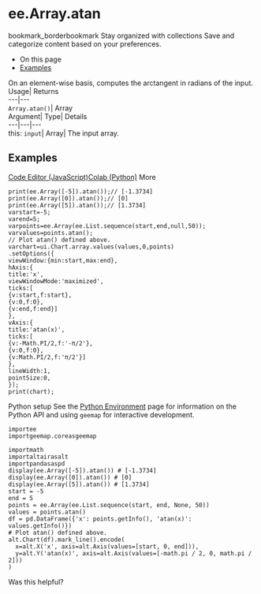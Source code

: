 
#  ee.Array.atan
bookmark_borderbookmark Stay organized with collections  Save and categorize content based on your preferences.
  * On this page
  * [Examples](https://developers.google.com/earth-engine/apidocs/ee-array-atan#examples)


On an element-wise basis, computes the arctangent in radians of the input. 
Usage| Returns  
---|---  
`Array.atan()`| Array  
Argument| Type| Details  
---|---|---  
this: `input`| Array| The input array.  
## Examples
[Code Editor (JavaScript)](https://developers.google.com/earth-engine/apidocs/ee-array-atan#code-editor-javascript-sample)[Colab (Python)](https://developers.google.com/earth-engine/apidocs/ee-array-atan#colab-python-sample) More
```
print(ee.Array([-5]).atan());// [-1.3734]
print(ee.Array([0]).atan());// [0]
print(ee.Array([5]).atan());// [1.3734]
varstart=-5;
varend=5;
varpoints=ee.Array(ee.List.sequence(start,end,null,50));
varvalues=points.atan();
// Plot atan() defined above.
varchart=ui.Chart.array.values(values,0,points)
.setOptions({
viewWindow:{min:start,max:end},
hAxis:{
title:'x',
viewWindowMode:'maximized',
ticks:[
{v:start,f:start},
{v:0,f:0},
{v:end,f:end}]
},
vAxis:{
title:'atan(x)',
ticks:[
{v:-Math.PI/2,f:'-π/2'},
{v:0,f:0},
{v:Math.PI/2,f:'π/2'}]
},
lineWidth:1,
pointSize:0,
});
print(chart);
```
Python setup
See the [ Python Environment](https://developers.google.com/earth-engine/guides/python_install) page for information on the Python API and using `geemap` for interactive development.
```
importee
importgeemap.coreasgeemap
```
```
importmath
importaltairasalt
importpandasaspd
display(ee.Array([-5]).atan()) # [-1.3734]
display(ee.Array([0]).atan()) # [0]
display(ee.Array([5]).atan()) # [1.3734]
start = -5
end = 5
points = ee.Array(ee.List.sequence(start, end, None, 50))
values = points.atan()
df = pd.DataFrame({'x': points.getInfo(), 'atan(x)': values.getInfo()})
# Plot atan() defined above.
alt.Chart(df).mark_line().encode(
  x=alt.X('x', axis=alt.Axis(values=[start, 0, end])),
  y=alt.Y('atan(x)', axis=alt.Axis(values=[-math.pi / 2, 0, math.pi / 2]))
)
```

Was this helpful?
